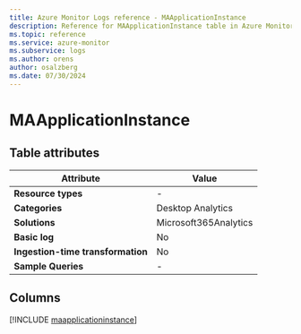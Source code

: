 ```yaml
---
title: Azure Monitor Logs reference - MAApplicationInstance
description: Reference for MAApplicationInstance table in Azure Monitor Logs.
ms.topic: reference
ms.service: azure-monitor
ms.subservice: logs
ms.author: orens
author: osalzberg
ms.date: 07/30/2024
---
```


# MAApplicationInstance




## Table attributes

|Attribute|Value|
|---|---|
|**Resource types**|-|
|**Categories**|Desktop Analytics|
|**Solutions**| Microsoft365Analytics|
|**Basic log**|No|
|**Ingestion-time transformation**|No|
|**Sample Queries**|-|



## Columns
  
[!INCLUDE [maapplicationinstance](./includes/maapplicationinstance-include.md)]
